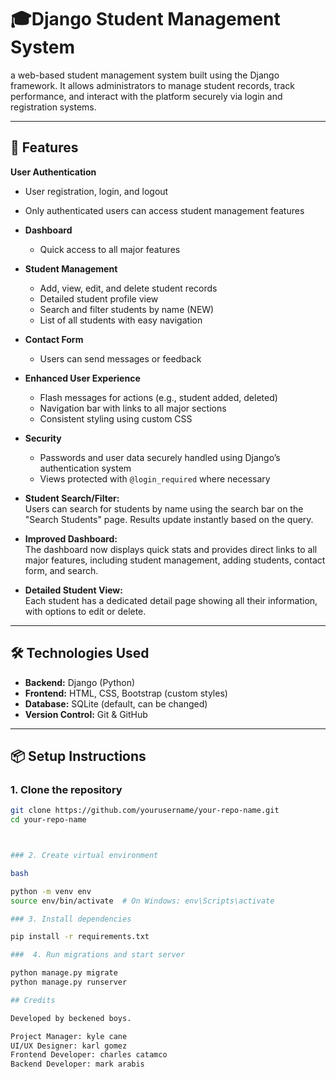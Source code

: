 # 🎓Django Student Management System

a web-based student management system built using the Django framework. It allows administrators to manage student records, track performance, and interact with the platform securely via login and registration systems.

---

## 🚀 Features
**User Authentication**
  - User registration, login, and logout
  - Only authenticated users can access student management features

- **Dashboard**
  - Quick access to all major features

- **Student Management**
  - Add, view, edit, and delete student records
  - Detailed student profile view
  - Search and filter students by name (NEW)
  - List of all students with easy navigation

- **Contact Form**
  - Users can send messages or feedback

- **Enhanced User Experience**
  - Flash messages for actions (e.g., student added, deleted)
  - Navigation bar with links to all major sections
  - Consistent styling using custom CSS

- **Security**
  - Passwords and user data securely handled using Django’s authentication system
  - Views protected with `@login_required` where necessary

- **Student Search/Filter:**  
  Users can search for students by name using the search bar on the "Search Students" page. Results update instantly based on the query.

- **Improved Dashboard:**  
  The dashboard now displays quick stats and provides direct links to all major features, including student management, adding students, contact form, and search.

- **Detailed Student View:**  
  Each student has a dedicated detail page showing all their information, with options to edit or delete.


---

## 🛠️ Technologies Used

- **Backend:** Django (Python)
- **Frontend:** HTML, CSS, Bootstrap (custom styles)
- **Database:** SQLite (default, can be changed)
- **Version Control:** Git & GitHub

---

## 📦 Setup Instructions

### 1. Clone the repository

```bash
git clone https://github.com/yourusername/your-repo-name.git
cd your-repo-name



### 2. Create virtual environment

bash

python -m venv env
source env/bin/activate  # On Windows: env\Scripts\activate

### 3. Install dependencies

pip install -r requirements.txt

###  4. Run migrations and start server

python manage.py migrate
python manage.py runserver

## Credits

Developed by beckened boys.  

Project Manager: kyle cane
UI/UX Designer: karl gomez
Frontend Developer: charles catamco
Backend Developer: mark arabis


